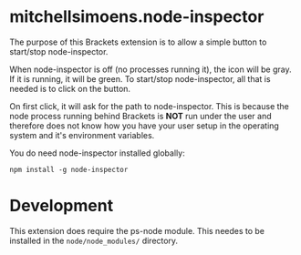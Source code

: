 mitchellsimoens.node-inspector
===

The purpose of this Brackets extension is to allow a simple button to start/stop node-inspector.

When node-inspector is off (no processes running it), the icon will be gray. If it is running, it will be green. To start/stop node-inspector, all that is needed is to click on the button.

On first click, it will ask for the path to node-inspector. This is because the node process running behind Brackets is **NOT** run under the user and therefore does not know how you have your user setup in the operating system and it's environment variables.

You do need node-inspector installed globally:

    npm install -g node-inspector

Development
===

This extension does require the ps-node module. This needes to be installed in the `node/node_modules/` directory.
